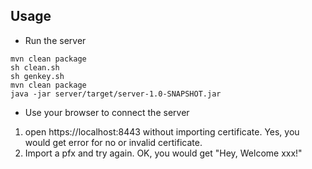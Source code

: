 ## Usage

- Run the server
```
mvn clean package
sh clean.sh
sh genkey.sh
mvn clean package
java -jar server/target/server-1.0-SNAPSHOT.jar
```

- Use your browser to connect the server
1. open https://localhost:8443 without importing certificate.
  Yes, you would get error for no or invalid certificate.
2. Import a pfx and try again.
  OK, you would get "Hey, Welcome xxx!"